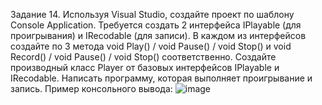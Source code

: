 Задание 14. Используя Visual Studio, создайте проект по шаблону Console Application.
Требуется создать 2 интерфейса IPlayable (для проигрывания) и IRecodable (для записи). 
В каждом из интерфейсов создайте по 3 метода void Play() / void Pause() / void Stop() и void Record() / void Pause() / void Stop() соответственно.
Создайте производный класс Player от базовых интерфейсов IPlayable и IRecodable.
Написать программу, которая выполняет проигрывание и запись.
Пример консольного вывода:
![image](https://github.com/user-attachments/assets/e18915fc-344c-4968-95df-8b73a6a89713)


